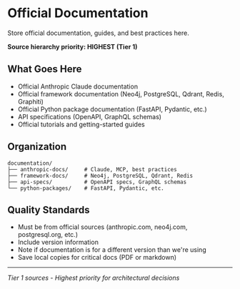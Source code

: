 # Official Documentation

Store official documentation, guides, and best practices here.

**Source hierarchy priority: HIGHEST (Tier 1)**

## What Goes Here

- Official Anthropic Claude documentation
- Official framework documentation (Neo4j, PostgreSQL, Qdrant, Redis, Graphiti)
- Official Python package documentation (FastAPI, Pydantic, etc.)
- API specifications (OpenAPI, GraphQL schemas)
- Official tutorials and getting-started guides

## Organization

```
documentation/
├── anthropic-docs/     # Claude, MCP, best practices
├── framework-docs/     # Neo4j, PostgreSQL, Qdrant, Redis
├── api-specs/          # OpenAPI specs, GraphQL schemas
└── python-packages/    # FastAPI, Pydantic, etc.
```

## Quality Standards

- Must be from official sources (anthropic.com, neo4j.com, postgresql.org, etc.)
- Include version information
- Note if documentation is for a different version than we're using
- Save local copies for critical docs (PDF or markdown)

---

*Tier 1 sources - Highest priority for architectural decisions*
